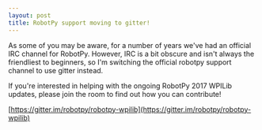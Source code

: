 ```yaml
---
layout: post
title: RobotPy support moving to gitter!
---
```


As some of you may be aware, for a number of years we've had an official IRC channel for RobotPy. However, IRC is a bit obscure and isn't always the friendliest to beginners, so I'm switching the official robotpy support channel to use gitter instead.

If you're interested in helping with the ongoing RobotPy 2017 WPILib updates, please join the room to find out how you can contribute!

[https://gitter.im/robotpy/robotpy-wpilib](https://gitter.im/robotpy/robotpy-wpilib)
